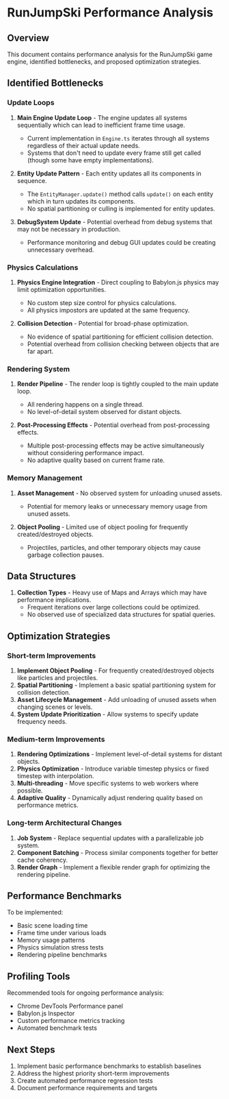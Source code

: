 # RunJumpSki Performance Analysis

## Overview
This document contains performance analysis for the RunJumpSki game engine, identified bottlenecks, and proposed optimization strategies.

## Identified Bottlenecks

### Update Loops
1. **Main Engine Update Loop** - The engine updates all systems sequentially which can lead to inefficient frame time usage.
   - Current implementation in `Engine.ts` iterates through all systems regardless of their actual update needs.
   - Systems that don't need to update every frame still get called (though some have empty implementations).

2. **Entity Update Pattern** - Each entity updates all its components in sequence.
   - The `EntityManager.update()` method calls `update()` on each entity which in turn updates its components.
   - No spatial partitioning or culling is implemented for entity updates.

3. **DebugSystem Update** - Potential overhead from debug systems that may not be necessary in production.
   - Performance monitoring and debug GUI updates could be creating unnecessary overhead.

### Physics Calculations
1. **Physics Engine Integration** - Direct coupling to Babylon.js physics may limit optimization opportunities.
   - No custom step size control for physics calculations.
   - All physics impostors are updated at the same frequency.

2. **Collision Detection** - Potential for broad-phase optimization.
   - No evidence of spatial partitioning for efficient collision detection.
   - Potential overhead from collision checking between objects that are far apart.

### Rendering System
1. **Render Pipeline** - The render loop is tightly coupled to the main update loop.
   - All rendering happens on a single thread.
   - No level-of-detail system observed for distant objects.

2. **Post-Processing Effects** - Potential overhead from post-processing effects.
   - Multiple post-processing effects may be active simultaneously without considering performance impact.
   - No adaptive quality based on current frame rate.

### Memory Management
1. **Asset Management** - No observed system for unloading unused assets.
   - Potential for memory leaks or unnecessary memory usage from unused assets.
   
2. **Object Pooling** - Limited use of object pooling for frequently created/destroyed objects.
   - Projectiles, particles, and other temporary objects may cause garbage collection pauses.

## Data Structures
1. **Collection Types** - Heavy use of Maps and Arrays which may have performance implications.
   - Frequent iterations over large collections could be optimized.
   - No observed use of specialized data structures for spatial queries.

## Optimization Strategies

### Short-term Improvements
1. **Implement Object Pooling** - For frequently created/destroyed objects like particles and projectiles.
2. **Spatial Partitioning** - Implement a basic spatial partitioning system for collision detection.
3. **Asset Lifecycle Management** - Add unloading of unused assets when changing scenes or levels.
4. **System Update Prioritization** - Allow systems to specify update frequency needs.

### Medium-term Improvements
1. **Rendering Optimizations** - Implement level-of-detail systems for distant objects.
2. **Physics Optimization** - Introduce variable timestep physics or fixed timestep with interpolation.
3. **Multi-threading** - Move specific systems to web workers where possible.
4. **Adaptive Quality** - Dynamically adjust rendering quality based on performance metrics.

### Long-term Architectural Changes
1. **Job System** - Replace sequential updates with a parallelizable job system.
2. **Component Batching** - Process similar components together for better cache coherency.
3. **Render Graph** - Implement a flexible render graph for optimizing the rendering pipeline.

## Performance Benchmarks
To be implemented:
- Basic scene loading time
- Frame time under various loads
- Memory usage patterns
- Physics simulation stress tests
- Rendering pipeline benchmarks

## Profiling Tools
Recommended tools for ongoing performance analysis:
- Chrome DevTools Performance panel
- Babylon.js Inspector
- Custom performance metrics tracking
- Automated benchmark tests

## Next Steps
1. Implement basic performance benchmarks to establish baselines
2. Address the highest priority short-term improvements
3. Create automated performance regression tests
4. Document performance requirements and targets 